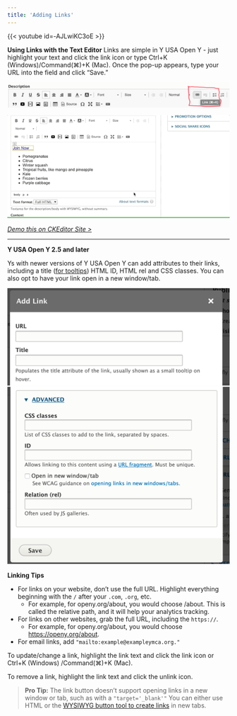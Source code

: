 ```yaml
---
title: 'Adding Links'
---
```


{{< youtube id=-AJLwiKC3oE >}}

**Using Links with the Text Editor**
Links are simple in Y USA Open Y - just highlight your text and click the link icon or type Ctrl+K (Windows)/Command(⌘)+K (Mac). Once the pop-up appears, type your URL into the field and click “Save.”


![blog-description_text-editor-links](../../../../../assets/img/23616117608ee734ee7496acf8f0ee1c958995f6.png "The link button in the CKEditor toolbar.")

![blog-description__text-editor-link-popup](../../../../../assets/img/6930bf01e47b767579dcde7536d2f3353947e310.gif)

*[Demo this on CKEditor Site >](https://ckeditor.com/ckeditor-4/demo/)*

<hr />

**Y USA Open Y 2.5 and later**

Ys with newer versions of Y USA Open Y can add attributes to their links, including a title ([for tooltips](https://en.wikipedia.org/wiki/Tooltip)) HTML ID, HTML rel and CSS classes. You can also opt to have your link open in a new window/tab.

![landing-page_text-editor-link-and-title-popup|690x300, 50%](../../../../../assets/img/780e5a6d9c2b4f7a0bff8606f40807800d9f28fe.png) ![landing-page_text-editor-link-attributes-popup|628x500, 50%](../../../../../assets/img/6bbc2313b7b75f269c895aba35df2b9595304375.png)

**Linking Tips**
* For links on your website, don’t use the full URL. Highlight everything beginning with the `/` after your `.com`, `.org`, etc.
  * For example, for openy.org/about, you would choose /about. This is called the relative path, and it will help your analytics tracking.
* For links on other websites, grab the full URL, including the `https://`.
  * For example, for openy.org/about, you would choose https://openy.org/about.
* For email links, add `"mailto:example@exampleymca.org."`

To update/change a link, highlight the link text and click the link icon or Ctrl+K (Windows) /Command(⌘)+K (Mac).

To remove a link, highlight the link text and click the unlink icon.

>**Pro Tip:** The link button doesn’t support opening links in a new window or tab, such as with a `"target='_blank'"` You can either use HTML or the [WYSIWYG button tool to create links](https://community.openymca.org/t/building-buttons-in-the-text-editor/646) in new tabs.
